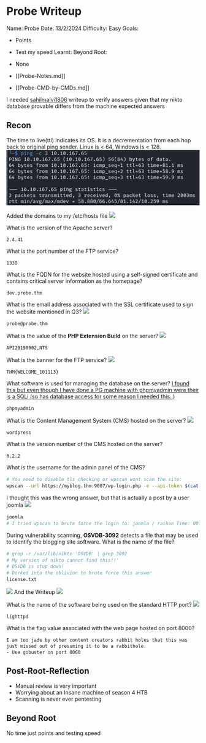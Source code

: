 # Probe Writeup

Name: Probe
Date:  13/2/2024
Difficulty:  Easy
Goals:  
- Points
- Test my speed
Learnt:
Beyond Root:
- None

- [[Probe-Notes.md]]
- [[Probe-CMD-by-CMDs.md]]

I needed [sahilmalvi1806](https://medium.com/@sahilmalvi1806/tryhackme-room-probe-by-sahil-malvi-1be94ed54d90) writeup to verify answers given that my nikto database provable differs from the machine expected answers
## Recon

The time to live(ttl) indicates its OS. It is a decrementation from each hop back to original ping sender. Linux is < 64, Windows is < 128.
![ping](TryHackMe/Markdown/Probe/Screenshots/ping.png)

Added the domains to my /etc/hosts file
![](updatingetchosts.png)

What is the version of the Apache server?
```
2.4.41
```
What is the port number of the FTP service?
```
1338
```
What is the FQDN for the website hosted using a self-signed certificate and contains critical server information as the homepage?
```
dev.probe.thm
```
What is the email address associated with the SSL certificate used to sign the website mentioned in Q3?
![](question4.png)
```
probe@probe.thm
```
What is the value of the **PHP Extension Build** on the server?
![](question5.png)
```
API20190902,NTS
```
What is the banner for the FTP service?
![](question6.png)
```
THM{WELCOME_101113}
```


What software is used for managing the database on the server? [I found this but even though I have done a PG machine with phpmyadmin were their is a SQLi (so has  database access for some reason I needed this..)](https://medium.com/@sahilmalvi1806/tryhackme-room-probe-by-sahil-malvi-1be94ed54d90)
```
phpmyadmin
```


What is the Content Management System (CMS) hosted on the server?
![](question7and8.png)
```
wordpress
```
What is the version number of the CMS hosted on the server?
```
6.2.2
```
What is the username for the admin panel of the CMS?
```bash
# You need to disable tls checking or wpscan wont scan the site: 
wpscan --url https://myblog.thm:9007/wp-login.php -e --api-token $(cat $wpscanAPIkey) --disable-tls-checks
```
I thought this was the wrong answer, but that is actually a post by a user joomla
![](wrongansforcms.png)
```bash
joomla
# I tried wpscan to brute force the login to: joomla / raihan Time: 00:16:46 <> (18456 / 14344392)  0.12% - before giving up
```

During vulnerability scanning, **OSVDB-3092** detects a file that may be used to identify the blogging site software. What is the name of the file?
```bash
# grep -r /var/lib/nikto 'OSVDB' | grep 3092 
# My version of nikto cannot find this!!'
# OSVDB is stup down!
# Dorked into the oblivion to brute force this answer
license.txt
```

![](myniktodatabase.png)
And the Writeup 
![](sahilmalvisnitkodb.png)

What is the name of the software being used on the standard HTTP port?
![](question12.png)
```
lighttpd
```

What is the flag value associated with the web page hosted on port 8000?
```
I am too jade by other content creators rabbit holes that this was just missed out of presuming it to be a rabbithole.
- Use gobuster on port 8000
```

## Post-Root-Reflection

- Manual review is very important
- Worrying about an Insane machine of season 4 HTB 
- Scanning is never ever pentesting
## Beyond Root

No time just points and testing speed
